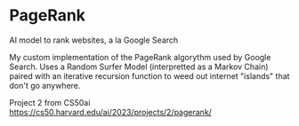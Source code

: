 # PageRank
AI model to rank websites, a la Google Search

My custom implementation of the PageRank algorythm used by Google Search.  Uses a Random Surfer Model (interpretted as a Markov Chain) paired with an iterative recursion function to weed out internet "islands" that don't go anywhere. 

Project 2 from CS50ai https://cs50.harvard.edu/ai/2023/projects/2/pagerank/
